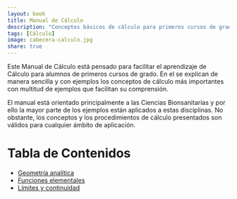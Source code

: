```yaml
---
layout: book
title: Manual de Cálculo
description: "Conceptos básicos de cálculo para primeros cursos de grado"
tags: [Cálculo]
image: cabecera-calculo.jpg
share: true
---
```


Este Manual de Cálculo está pensado para facilitar el aprendizaje de Cálculo para alumnos de primeros cursos de grado. 
En el se explican de manera sencilla y con ejemplos los conceptos de cálculo más importantes con multitud de ejemplos que facilitan su comprensión.

El manual está orientado principalmente a las Ciencias Bionsanitarias y por ello la mayor parte de los ejemplos están aplicados a estas disciplinas. 
No obstante, los conceptos y los procedimientos de cálculo presentados son válidos para cualquier ámbito de aplicación. 

Tabla de Contenidos
====================

- [Geometría analítica](/calculo/manual/geometria-analitica.html)
- [Funciones elementales](/calculo/manual/funciones-elementales.html)
- [Límites y continuidad](/calculo/manual/limites-continuidad.html)
